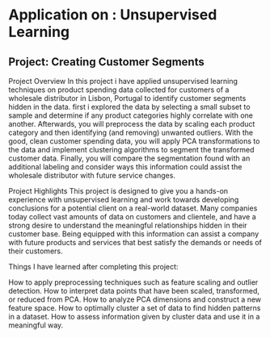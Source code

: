 # Application on : Unsupervised Learning
## Project: Creating Customer Segments

Project Overview
In this project i have applied unsupervised learning techniques on product spending data collected for customers of a wholesale distributor in Lisbon, Portugal to identify customer segments hidden in the data. first i explored the data by selecting a small subset to sample and determine if any product categories highly correlate with one another. Afterwards, you will preprocess the data by scaling each product category and then identifying (and removing) unwanted outliers. With the good, clean customer spending data, you will apply PCA transformations to the data and implement clustering algorithms to segment the transformed customer data. Finally, you will compare the segmentation found with an additional labeling and consider ways this information could assist the wholesale distributor with future service changes.

Project Highlights
This project is designed to give you a hands-on experience with unsupervised learning and work towards developing conclusions for a potential client on a real-world dataset. Many companies today collect vast amounts of data on customers and clientele, and have a strong desire to understand the meaningful relationships hidden in their customer base. Being equipped with this information can assist a company with future products and services that best satisfy the demands or needs of their customers.

Things I have learned after completing this project:

How to apply preprocessing techniques such as feature scaling and outlier detection.
How to interpret data points that have been scaled, transformed, or reduced from PCA.
How to analyze PCA dimensions and construct a new feature space.
How to optimally cluster a set of data to find hidden patterns in a dataset.
How to assess information given by cluster data and use it in a meaningful way.
